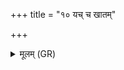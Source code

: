 +++
title = "१० यच् च खातम्"

+++
<details><summary>मूलम् (GR)</summary>

यच् च खातं यच् चाखातं  
सर्वं तद् अरसं विषम् ॥
</details>
